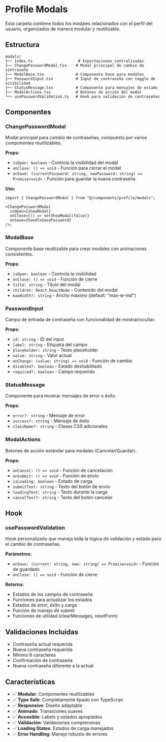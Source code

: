 # Profile Modals

Esta carpeta contiene todos los modales relacionados con el perfil del usuario, organizados de manera modular y reutilizable.

## Estructura

```
modals/
├── index.ts                    # Exportaciones centralizadas
├── ChangePasswordModal.tsx    # Modal principal de cambio de contraseña
├── ModalBase.tsx              # Componente base para modales
├── PasswordInput.tsx          # Input de contraseña con toggle de visibilidad
├── StatusMessage.tsx          # Componente para mensajes de estado
├── ModalActions.tsx           # Botones de acción del modal
└── usePasswordValidation.ts   # Hook para validación de contraseñas
```

## Componentes

### ChangePasswordModal

Modal principal para cambio de contraseñas, compuesto por varios componentes reutilizables.

**Props:**

- `isOpen: boolean` - Controla la visibilidad del modal
- `onClose: () => void` - Función para cerrar el modal
- `onSave: (currentPassword: string, newPassword: string) => Promise<void>` - Función para guardar la nueva contraseña

**Uso:**

```tsx
import { ChangePasswordModal } from "@/components/profile/modals";

<ChangePasswordModal
  isOpen={showModal}
  onClose={() => setShowModal(false)}
  onSave={handleSavePassword}
/>;
```

### ModalBase

Componente base reutilizable para crear modales con animaciones consistentes.

**Props:**

- `isOpen: boolean` - Controla la visibilidad
- `onClose: () => void` - Función de cierre
- `title: string` - Título del modal
- `children: React.ReactNode` - Contenido del modal
- `maxWidth?: string` - Ancho máximo (default: "max-w-md")

### PasswordInput

Campo de entrada de contraseña con funcionalidad de mostrar/ocultar.

**Props:**

- `id: string` - ID del input
- `label: string` - Etiqueta del campo
- `placeholder: string` - Texto placeholder
- `value: string` - Valor actual
- `onChange: (value: string) => void` - Función de cambio
- `disabled?: boolean` - Estado deshabilitado
- `required?: boolean` - Campo requerido

### StatusMessage

Componente para mostrar mensajes de error o éxito.

**Props:**

- `error?: string` - Mensaje de error
- `success?: string` - Mensaje de éxito
- `className?: string` - Clases CSS adicionales

### ModalActions

Botones de acción estándar para modales (Cancelar/Guardar).

**Props:**

- `onCancel: () => void` - Función de cancelación
- `onSubmit: () => void` - Función de envío
- `isLoading: boolean` - Estado de carga
- `submitText: string` - Texto del botón de envío
- `loadingText: string` - Texto durante la carga
- `cancelText?: string` - Texto del botón cancelar

## Hook

### usePasswordValidation

Hook personalizado que maneja toda la lógica de validación y estado para el cambio de contraseñas.

**Parámetros:**

- `onSave: (current: string, new: string) => Promise<void>` - Función de guardado
- `onClose: () => void` - Función de cierre

**Retorna:**

- Estados de los campos de contraseña
- Funciones para actualizar los estados
- Estados de error, éxito y carga
- Función de manejo de submit
- Funciones de utilidad (clearMessages, resetForm)

## Validaciones Incluidas

- Contraseña actual requerida
- Nueva contraseña requerida
- Mínimo 6 caracteres
- Confirmación de contraseña
- Nueva contraseña diferente a la actual

## Características

- ✅ **Modular**: Componentes reutilizables
- ✅ **Type Safe**: Completamente tipado con TypeScript
- ✅ **Responsive**: Diseño adaptable
- ✅ **Animado**: Transiciones suaves
- ✅ **Accesible**: Labels y estados apropiados
- ✅ **Validación**: Validaciones comprensivas
- ✅ **Loading States**: Estados de carga manejados
- ✅ **Error Handling**: Manejo robusto de errores

